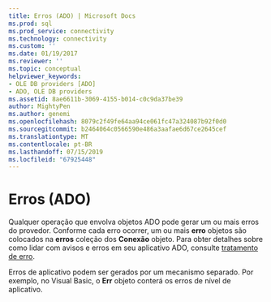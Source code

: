 ```yaml
---
title: Erros (ADO) | Microsoft Docs
ms.prod: sql
ms.prod_service: connectivity
ms.technology: connectivity
ms.custom: ''
ms.date: 01/19/2017
ms.reviewer: ''
ms.topic: conceptual
helpviewer_keywords:
- OLE DB providers [ADO]
- ADO, OLE DB providers
ms.assetid: 8ae6611b-3069-4155-b014-c0c9da37be39
author: MightyPen
ms.author: genemi
ms.openlocfilehash: 8079c2f49fe64aa94ce061fc47a324087b92f0d0
ms.sourcegitcommit: b2464064c0566590e486a3aafae6d67ce2645cef
ms.translationtype: MT
ms.contentlocale: pt-BR
ms.lasthandoff: 07/15/2019
ms.locfileid: "67925448"
---
```

# <a name="errors-ado"></a>Erros (ADO)
Qualquer operação que envolva objetos ADO pode gerar um ou mais erros do provedor. Conforme cada erro ocorrer, um ou mais **erro** objetos são colocados na **erros** coleção dos **Conexão** objeto. Para obter detalhes sobre como lidar com avisos e erros em seu aplicativo ADO, consulte [tratamento de erro](../../../ado/guide/data/error-handling.md).  
  
 Erros de aplicativo podem ser gerados por um mecanismo separado. Por exemplo, no Visual Basic, o **Err** objeto conterá os erros de nível de aplicativo.
